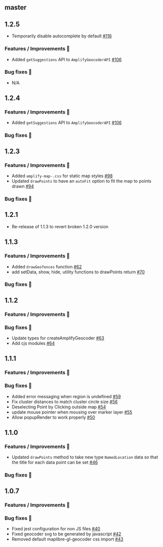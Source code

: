 ## master

## 1.2.5

- Temporarily disable autocomplete by default [#116](https://github.com/aws-amplify/maplibre-gl-js-amplify/pull/116)

### Features / Improvements 🚀

- Added `getSuggestions` API to `AmplifyGeocoderAPI` [#106](https://github.com/aws-amplify/maplibre-gl-js-amplify/pull/106)

### Bug fixes 🐛

- N/A

## 1.2.4

### Features / Improvements 🚀

- Added `getSuggestions` API to `AmplifyGeocoderAPI` [#106](https://github.com/aws-amplify/maplibre-gl-js-amplify/pull/106)

### Bug fixes 🐛

## 1.2.3

### Features / Improvements 🚀

- Added `amplify-map-.css` for static map styles [#98](https://github.com/aws-amplify/maplibre-gl-js-amplify/pull/98)
- Updated `drawPoints` to have an `autoFit` option to fit the map to points drawn [#94](https://github.com/aws-amplify/maplibre-gl-js-amplify/pull/94)

### Bug fixes 🐛

## 1.2.1

- Re-release of 1.1.3 to revert broken 1.2.0 version

## 1.1.3

### Features / Improvements 🚀

- Added `drawGeofences` function [#62](https://github.com/aws-amplify/maplibre-gl-js-amplify/pull/62)
- add setData, show, hide, utility functions to drawPoints return [#70](https://github.com/aws-amplify/maplibre-gl-js-amplify/pull/70)

### Bug fixes 🐛

## 1.1.2

### Features / Improvements 🚀

### Bug fixes 🐛

- Update types for createAmplifyGeocoder [#63](https://github.com/aws-amplify/maplibre-gl-js-amplify/pull/63)
- Add cjs modules [#64](https://github.com/aws-amplify/maplibre-gl-js-amplify/pull/64)

## 1.1.1

### Features / Improvements 🚀

### Bug fixes 🐛

- Added error messaging when region is undefined [#59](https://github.com/aws-amplify/maplibre-gl-js-amplify/pull/59)
- Fix cluster distances to match cluster circle size [#56](https://github.com/aws-amplify/maplibre-gl-js-amplify/pull/56)
- Deselecting Point by Clicking outside map [#54](https://github.com/aws-amplify/maplibre-gl-js-amplify/pull/54)
- update mouse pointer when mousing over marker layer [#55](https://github.com/aws-amplify/maplibre-gl-js-amplify/pull/55)
- Allow popupRender to work properly [#50](https://github.com/aws-amplify/maplibre-gl-js-amplify/pull/50)

## 1.1.0

### Features / Improvements 🚀

- Updated `drawPoints` method to take new type `NamedLocation` data so that the title for each data point can be set [#46](https://github.com/aws-amplify/maplibre-gl-js-amplify/pull/46)

### Bug fixes 🐛

## 1.0.7

### Features / Improvements 🚀

### Bug fixes 🐛

- Fixed jest configuration for non JS files [#40](https://github.com/aws-amplify/maplibre-gl-js-amplify/pull/40)
- Fixed geocoder svg to be generated by javascript [#42](https://github.com/aws-amplify/maplibre-gl-js-amplify/pull/42)
- Removed default maplibre-gl-geocoder css import [#43](https://github.com/aws-amplify/maplibre-gl-js-amplify/pull/43)
